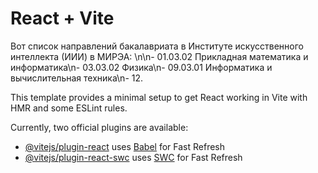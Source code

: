 # React + Vite

Вот список направлений бакалавриата в Институте искусственного интеллекта (ИИИ) в МИРЭА:
\n\n- 01.03.02 Прикладная математика и информатика\n- 03.03.02 Физика\n- 09.03.01 Информатика и вычислительная техника\n- 12.

This template provides a minimal setup to get React working in Vite with HMR and some ESLint rules.

Currently, two official plugins are available:

- [@vitejs/plugin-react](https://github.com/vitejs/vite-plugin-react/blob/main/packages/plugin-react/README.md) uses [Babel](https://babeljs.io/) for Fast Refresh
- [@vitejs/plugin-react-swc](https://github.com/vitejs/vite-plugin-react-swc) uses [SWC](https://swc.rs/) for Fast Refresh
